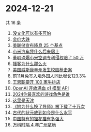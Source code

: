 # 2024-12-21

共 16 条

<!-- BEGIN -->
<!-- 最后更新时间 Sat Dec 21 2024 17:13:04 GMT+0800 (China Standard Time) -->

1. [没文化可以有多可怕](https://www.zhihu.com/search?q=%E6%B2%A1%E6%96%87%E5%8C%96%E5%8F%AF%E4%BB%A5%E6%9C%89%E5%A4%9A%E5%8F%AF%E6%80%95)
1. [金价大跌](https://www.zhihu.com/search?q=%E9%87%91%E4%BB%B7%E5%A4%A7%E8%B7%8C)
1. [美联储宣布降息 25 个基点](https://www.zhihu.com/search?q=%E7%BE%8E%E8%81%94%E5%82%A8%E5%AE%A3%E5%B8%83%E9%99%8D%E6%81%AF%2025%20%E4%B8%AA%E5%9F%BA%E7%82%B9)
1. [小米汽车凭什么后来居上](https://www.zhihu.com/search?q=%E5%B0%8F%E7%B1%B3%E6%B1%BD%E8%BD%A6%E5%87%AD%E4%BB%80%E4%B9%88%E5%90%8E%E6%9D%A5%E5%B1%85%E4%B8%8A)
1. [董明珠爆小米空调专利侵权赔了 50 万](https://www.zhihu.com/search?q=%E8%91%A3%E6%98%8E%E7%8F%A0%E7%88%86%E5%B0%8F%E7%B1%B3%E7%A9%BA%E8%B0%83%E4%B8%93%E5%88%A9%E4%BE%B5%E6%9D%83%E8%B5%94%E4%BA%86%2050%20%E4%B8%87)
1. [播客为什么那么火](https://www.zhihu.com/search?q=%E6%92%AD%E5%AE%A2%E4%B8%BA%E4%BB%80%E4%B9%88%E9%82%A3%E4%B9%88%E7%81%AB)
1. [美国威斯康辛州发生校园枪击案](https://www.zhihu.com/search?q=%E7%BE%8E%E5%9B%BD%E5%A8%81%E6%96%AF%E5%BA%B7%E8%BE%9B%E5%B7%9E%E5%8F%91%E7%94%9F%E6%A0%A1%E5%9B%AD%E6%9E%AA%E5%87%BB%E6%A1%88)
1. [前11月免签入境外国人同比增长123.3%](https://www.zhihu.com/search?q=%E5%89%8D11%E6%9C%88%E5%85%8D%E7%AD%BE%E5%85%A5%E5%A2%83%E5%A4%96%E5%9B%BD%E4%BA%BA%E5%90%8C%E6%AF%94%E5%A2%9E%E9%95%BF123.3%25)
1. [王思聪要开 100 家牛排店](https://www.zhihu.com/search?q=%E7%8E%8B%E6%80%9D%E8%81%AA%E8%A6%81%E5%BC%80%20100%20%E5%AE%B6%E7%89%9B%E6%8E%92%E5%BA%97)
1. [OpenAI 开放满血 o1 模型 API](https://www.zhihu.com/search?q=OpenAI%20%E5%BC%80%E6%94%BE%E6%BB%A1%E8%A1%80%20o1%20%E6%A8%A1%E5%9E%8B%20API)
1. [2024你最喜欢的游戏角色是谁](https://www.zhihu.com/search?q=2024%E4%BD%A0%E6%9C%80%E5%96%9C%E6%AC%A2%E7%9A%84%E6%B8%B8%E6%88%8F%E8%A7%92%E8%89%B2%E6%98%AF%E8%B0%81)
1. [这里是天津](https://www.zhihu.com/search?q=%E8%BF%99%E9%87%8C%E6%98%AF%E5%A4%A9%E6%B4%A5)
1. [《她为什么换了导师》被下载了十万次](https://www.zhihu.com/search?q=%E3%80%8A%E5%A5%B9%E4%B8%BA%E4%BB%80%E4%B9%88%E6%8D%A2%E4%BA%86%E5%AF%BC%E5%B8%88%E3%80%8B%E8%A2%AB%E4%B8%8B%E8%BD%BD%E4%BA%86%E5%8D%81%E4%B8%87%E6%AC%A1)
1. [古代的状元放到如今是什么水平](https://www.zhihu.com/search?q=%E5%8F%A4%E4%BB%A3%E7%9A%84%E7%8A%B6%E5%85%83%E6%94%BE%E5%88%B0%E5%A6%82%E4%BB%8A%E6%98%AF%E4%BB%80%E4%B9%88%E6%B0%B4%E5%B9%B3)
1. [中国特有的狸花猫有多强大](https://www.zhihu.com/search?q=%E4%B8%AD%E5%9B%BD%E7%89%B9%E6%9C%89%E7%9A%84%E7%8B%B8%E8%8A%B1%E7%8C%AB%E6%9C%89%E5%A4%9A%E5%BC%BA%E5%A4%A7)
1. [万科时隔 4 年广州拿地](https://www.zhihu.com/search?q=%E4%B8%87%E7%A7%91%E6%97%B6%E9%9A%94%204%20%E5%B9%B4%E5%B9%BF%E5%B7%9E%E6%8B%BF%E5%9C%B0)

<!-- END -->
